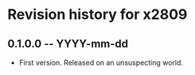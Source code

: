 # Revision history for x2809

## 0.1.0.0 -- YYYY-mm-dd

* First version. Released on an unsuspecting world.
